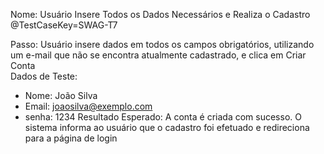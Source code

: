 Nome: Usuário Insere Todos os Dados Necessários e Realiza o Cadastro  
@TestCaseKey=SWAG-T7

Passo: Usuário insere dados em todos os campos obrigatórios, utilizando um e-mail que não se encontra atualmente cadastrado, e clica em Criar Conta  
Dados de Teste: 
- Nome: João Silva
- Email: joaosilva@exemplo.com
- senha: 1234
Resultado Esperado: A conta é criada com sucesso. O sistema informa ao usuário que o cadastro foi efetuado e redireciona para a página de login